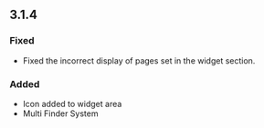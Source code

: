 ## 3.1.4

### Fixed

-   Fixed the incorrect display of pages set in the widget section.

### Added

-   Icon added to widget area
-   Multi Finder System
